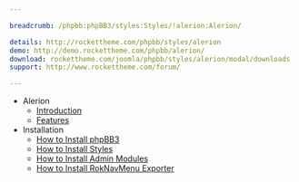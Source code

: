 ```yaml
---

breadcrumb: /phpbb:phpBB3/styles:Styles/!alerion:Alerion/

details: http://rockettheme.com/phpbb/styles/alerion
demo: http://demo.rockettheme.com/phpbb/alerion/
download: rockettheme.com/joomla/phpbb/styles/alerion/modal/downloads
support: http://www.rockettheme.com/forum/

---
```


* Alerion
	* [Introduction](INDEX.md#introduction)
	* [Features](INDEX.md#features)
* Installation
	* [How to Install phpBB3](../../start/install.md)
	* [How to Install Styles](../../start/styles.md)
	* [How to Install Admin Modules](../../start/styles.md#installing-administrative-modules)
	* [How to Install RokNavMenu Exporter](../../modules/roknavmenu.md)